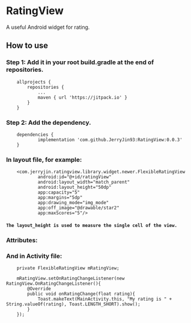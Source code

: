 # RatingView
A useful Android widget for rating.

## How to use

### Step 1: Add it in your root build.gradle at the end of repositories.

```
	allprojects {
		repositories {
			...
			maven { url 'https://jitpack.io' }
		}
	}
```

### Step 2: Add the dependency.

```
	dependencies {
	        implementation 'com.github.JerryJin93:RatingView:0.0.3'
	}
```

### In layout file, for example:

```
    <com.jerryjin.ratingview.library.widget.newer.FlexibleRatingView
            android:id="@+id/ratingView"
            android:layout_width="match_parent"
            android:layout_height="50dp"
            app:capacity="5"
            app:margins="5dp"
            app:drawing_mode="img_mode"
            app:off_image="@drawable/star2"
            app:maxScores="5"/>
```
#### `The layout_height is used to measure the single cell of the view.`

### Attributes:

### And in Activity file:
```
    private FlexibleRatingView mRatingView;

    mRatingView.setOnRatingChangeListener(new RatingView.OnRatingChangeListener(){
        @Override
        public void onRatingChange(float rating){
            Toast.makeText(MainActivity.this, "My rating is " + String.valueOf(rating), Toast.LENGTH_SHORT).show();
        }
    });
```